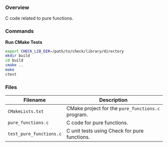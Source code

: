 ### Overview

C code related to pure functions.

### Commands

**Run CMake Tests**

```bash
export CHECK_LIB_DIR=/path/to/check/library/directory
mkdir build
cd build
cmake ..
make
ctest
```

### Files

| Filename                | Description                                       |
|-------------------------|---------------------------------------------------|
| `CMakeLists.txt`        | CMake project for the `pure_functions.c` program. |
| `pure_functions.c`      | C code for pure functions.                        |
| `test_pure_functions.c` | C unit tests using Check for pure functions.      |
